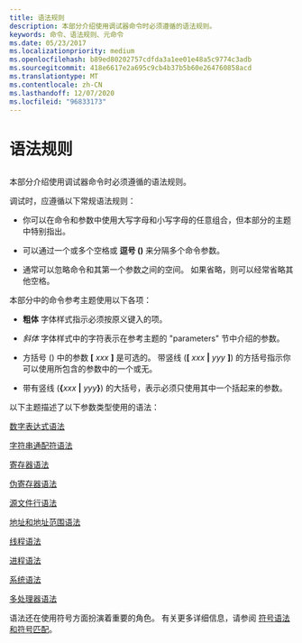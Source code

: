 ```yaml
---
title: 语法规则
description: 本部分介绍使用调试器命令时必须遵循的语法规则。
keywords: 命令、语法规则、元命令
ms.date: 05/23/2017
ms.localizationpriority: medium
ms.openlocfilehash: b89ed80202757cdfda3a1ee01e48a5c9774c3adb
ms.sourcegitcommit: 418e6617e2a695c9cb4b37b5b60e264760858acd
ms.translationtype: MT
ms.contentlocale: zh-CN
ms.lasthandoff: 12/07/2020
ms.locfileid: "96833173"
---
```

# <a name="syntax-rules"></a>语法规则


## <span id="ddk_syntax_rules_dbg"></span><span id="DDK_SYNTAX_RULES_DBG"></span>


本部分介绍使用调试器命令时必须遵循的语法规则。

调试时，应遵循以下常规语法规则：

-   你可以在命令和参数中使用大写字母和小写字母的任意组合，但本部分的主题中特别指出。

-   可以通过一个或多个空格或 **逗号 ()** 来分隔多个命令参数。

-   通常可以忽略命令和其第一个参数之间的空间。 如果省略，则可以经常省略其他空格。

本部分中的命令参考主题使用以下各项：

- **粗体** 字体样式指示必须按原义键入的项。

- *斜体* 字体样式中的字符表示在参考主题的 "parameters" 节中介绍的参数。

- 方括号 () 中的参数 **\[** <em>xxx</em> **\]** 是可选的。 带竖线 (**\[** <em>xxx</em> **|** <em>yyy</em> **\]**) 的方括号指示你可以使用所包含的参数中的一个或无。

- 带有竖线 (**{**<em>xxx</em> **|** <em>yyy</em>**}**) 的大括号，表示必须只使用其中一个括起来的参数。

以下主题描述了以下参数类型使用的语法：

[数字表达式语法](numerical-expression-syntax.md)

[字符串通配符语法](string-wildcard-syntax.md)

[寄存器语法](register-syntax.md)

[伪寄存器语法](pseudo-register-syntax.md)

[源文件行语法](source-line-syntax.md)

[地址和地址范围语法](address-and-address-range-syntax.md)

[线程语法](thread-syntax.md)

[进程语法](process-syntax.md)

[系统语法](system-syntax.md)

[多处理器语法](multiprocessor-syntax.md)

语法还在使用符号方面扮演着重要的角色。 有关更多详细信息，请参阅 [符号语法和符号匹配](symbol-syntax-and-symbol-matching.md)。

 

 






